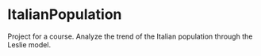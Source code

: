 # ItalianPopulation
Project for a course. Analyze the trend of the Italian population through the Leslie model.

